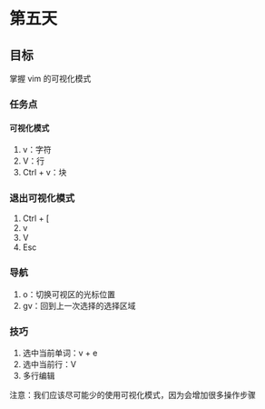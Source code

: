 # 第五天

## 目标

掌握 vim 的可视化模式

### 任务点

#### 可视化模式

1. v：字符
2. V：行
3. Ctrl + v：块

### 退出可视化模式

1. Ctrl + [
2. v
3. V
4. Esc

### 导航

1. o：切换可视区的光标位置
1. gv：回到上一次选择的选择区域

### 技巧

1. 选中当前单词：v + e
2. 选中当前行：V
3. 多行编辑

注意：我们应该尽可能少的使用可视化模式，因为会增加很多操作步骤

